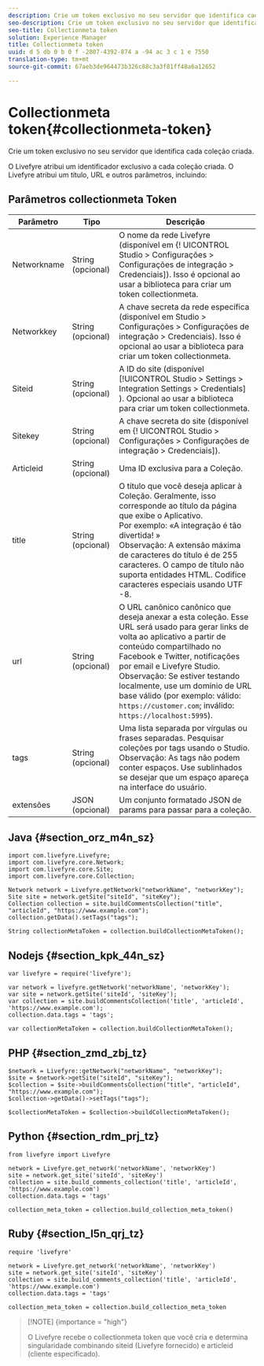 ```yaml
---
description: Crie um token exclusivo no seu servidor que identifica cada coleção criada.
seo-description: Crie um token exclusivo no seu servidor que identifica cada coleção criada.
seo-title: Collectionmeta token
solution: Experience Manager
title: Collectionmeta token
uuid: d 5 db 0 b 0 f -2807-4392-874 a -94 ac 3 c 1 e 7550
translation-type: tm+mt
source-git-commit: 67aeb3de964473b326c88c3a3f81ff48a6a12652

---
```



# Collectionmeta token{#collectionmeta-token}

Crie um token exclusivo no seu servidor que identifica cada coleção criada.

O Livefyre atribui um identificador exclusivo a cada coleção criada. O Livefyre atribui um título, URL e outros parâmetros, incluindo:

## Parâmetros collectionmeta Token

| Parâmetro | Tipo | Descrição |
|--- |--- |--- |
| Networkname | String (opcional) | O nome da rede Livefyre (disponível em {! UICONTROL Studio &gt; Configurações &gt; Configurações de integração &gt; Credenciais]). Isso é opcional ao usar a biblioteca para criar um token collectionmeta. |
| Networkkey | String (opcional) | A chave secreta da rede específica (disponível em Studio &gt; Configurações &gt; Configurações de integração &gt; Credenciais). Isso é opcional ao usar a biblioteca para criar um token collectionmeta. |
| Siteid | String (opcional) | A ID do site (disponível [!UICONTROL Studio > Settings > Integration Settings > Credentials] ). Opcional ao usar a biblioteca para criar um token collectionmeta. |
| Sitekey | String (opcional) | A chave secreta do site (disponível em {! UICONTROL Studio &gt; Configurações &gt; Configurações de integração &gt; Credenciais]). |
| Articleid | String (opcional) | Uma ID exclusiva para a Coleção. |
| title | String (opcional) | O título que você deseja aplicar à Coleção. Geralmente, isso corresponde ao título da página que exibe o Aplicativo. <br>Por exemplo: «A integração é tão divertida! » <br>Observação: A extensão máxima de caracteres do título é de 255 caracteres. O campo de título não suporta entidades HTML. Codifice caracteres especiais usando UTF -8. |
| url | String (opcional) | O URL canônico canônico que deseja anexar a esta coleção. Esse URL será usado para gerar links de volta ao aplicativo a partir de conteúdo compartilhado no Facebook e Twitter, notificações por email e Livefyre Studio. <br>Observação: Se estiver testando localmente, use um domínio de URL base válido (por exemplo: válido: `https://customer.com`; inválido: `https://localhost:5995`). |
| tags | String (opcional) | Uma lista separada por vírgulas ou frases separadas. Pesquisar coleções por tags usando o Studio. </br>Observação: As tags não podem conter espaços. Use sublinhados se desejar que um espaço apareça na interface do usuário. |
| extensões | JSON (opcional) | Um conjunto formatado JSON de params para passar para a coleção. |

## Java {#section_orz_m4n_sz}

```
import com.livefyre.Livefyre; 
import com.livefyre.core.Network; 
import com.livefyre.core.Site; 
import com.livefyre.core.Collection; 
  
Network network = Livefyre.getNetwork("networkName", "networkKey"); 
Site site = network.getSite("siteId", "siteKey"); 
Collection collection = site.buildCommentsCollection("title", "articleId", "https://www.example.com"); 
collection.getData().setTags("tags"); 
  
String collectionMetaToken = collection.buildCollectionMetaToken();
```

## Nodejs {#section_kpk_44n_sz}

```
var livefyre = require('livefyre'); 
  
var network = livefyre.getNetwork('networkName', 'networkKey'); 
var site = network.getSite('siteId', 'siteKey'); 
var collection = site.buildCommentsCollection('title', 'articleId', 'https://www.example.com'); 
collection.data.tags = 'tags'; 
  
var collectionMetaToken = collection.buildCollectionMetaToken(); 
```

## PHP {#section_zmd_zbj_tz}

```
$network = Livefyre::getNetwork("networkName", "networkKey"); 
$site = $network->getSite("siteId", "siteKey"); 
$collection = $site->buildCommentsCollection("title", "articleId", "https://www.example.com"); 
$collection->getData()->setTags("tags"); 
  
$collectionMetaToken = $collection->buildCollectionMetaToken();
```

## Python {#section_rdm_prj_tz}

```
from livefyre import Livefyre 
  
network = Livefyre.get_network('networkName', 'networkKey') 
site = network.get_site('siteId', 'siteKey') 
collection = site.build_comments_collection('title', 'articleId', 'https://www.example.com') 
collection.data.tags = 'tags' 
  
collection_meta_token = collection.build_collection_meta_token()
```

## Ruby {#section_l5n_qrj_tz}

```
require 'livefyre' 
  
network = Livefyre.get_network('networkName', 'networkKey') 
site = network.get_site('siteId', 'siteKey') 
collection = site.build_comments_collection('title', 'articleId', 'https://www.example.com') 
collection.data.tags = 'tags' 
  
collection_meta_token = collection.build_collection_meta_token 
```

>[!NOTE] {importance = &quot;high&quot;}
>
>O Livefyre recebe o collectionmeta token que você cria e determina singularidade combinando siteid (Livefyre fornecido) e articleid (cliente especificado).

